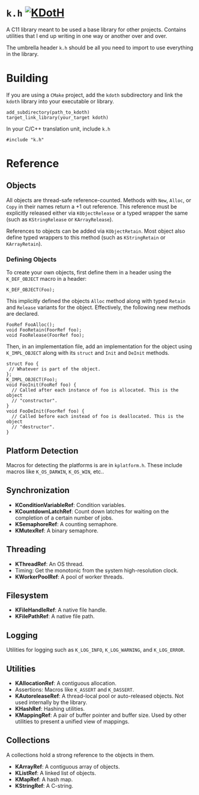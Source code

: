 # `k.h` [![KDotH](https://github.com/chinmaygarde/kdoth/actions/workflows/cmake.yml/badge.svg?branch=main)](https://github.com/chinmaygarde/kdoth/actions/workflows/cmake.yml)

A C11 library meant to be used a base library for other projects. Contains
utilities that I end up writing in one way or another over and over.

The umbrella header `k.h` should be all you need to import to use everything in
the library.

# Building

If you are using a `CMake` project, add the `kdoth` subdirectory and link the
`kdoth` library into your executable or library.

```
add_subdirectory(path_to_kdoth)
target_link_library(your_target kdoth)
```

In your C/C++ translation unit, include `k.h`

```
#include "k.h"
```

# Reference

## Objects

All objects are thread-safe reference-counted. Methods with `New`, `Alloc`, or
`Copy` in their names return a +1 out reference. This reference must be
explicitly released either via `KObjectRelease` or a typed wrapper the same
(such as `KStringRelease` or `KArrayRelease`).

References to objects can be added via `KObjectRetain`. Most object also define
typed wrappers to this method (such as `KStringRetain` or `KArrayRetain`).

### Defining Objects

To create your own objects, first define them in a header using the
`K_DEF_OBJECT` macro in a header:

```
K_DEF_OBJECT(Foo);
```

This implicitly defined the objects `Alloc` method along with typed `Retain` and
`Release` variants for the object. Effectively, the following new methods are
declared.

```
FooRef FooAlloc();
void FooRetain(FoorRef foo);
void FooRelease(FoorRef foo);
```

Then, in an implementation file, add an implementation for the object using
`K_IMPL_OBJECT` along with its `struct` and `Init` and `DeInit` methods.

```
struct Foo {
 // Whatever is part of the object.
};
K_IMPL_OBJECT(Foo);
void FooInit(FooRef foo) {
  // Called after each instance of foo is allocated. This is the object
  // "constructor".
}
void FooDeInit(FoorRef foo) {
  // Called before each instead of foo is deallocated. This is the object
  // "destructor".
}
```

## Platform Detection

Macros for detecting the platforms is are in `kplatform.h`. These include macros
like `K_OS_DARWIN`, `K_OS_WIN`, etc..

## Synchronization

* **KConditionVariableRef**: Condition variables.
* **KCountdownLatchRef**: Count down latches for waiting on the completion of a
  certain number of jobs.
* **KSemaphoreRef**: A counting semaphore.
* **KMutexRef**: A binary semaphore.

## Threading

* **KThreadRef**: An OS thread.
* Timing: Get the monotonic from the system high-resolution clock.
* **KWorkerPoolRef**: A pool of worker threads.

## Filesystem

* **KFileHandleRef**: A native file handle.
* **KFilePathRef**: A native file path.

## Logging

Utilities for logging such as `K_LOG_INFO`, `K_LOG_WARNING`, and `K_LOG_ERROR`.

## Utilities

* **KAllocationRef**: A contiguous allocation.
* Assertions: Macros like `K_ASSERT` and `K_DASSERT`.
* **KAutoreleaseRef**: A thread-local pool or auto-released objects. Not used
  internally by the library.
* **KHashRef**: Hashing utilities.
* **KMappingRef**: A pair of buffer pointer and buffer size. Used by other
  utilities to present a unified view of mappings.

## Collections

A collections hold a strong reference to the objects in them.

* **KArrayRef**: A contiguous array of objects.
* **KListRef**: A linked list of objects.
* **KMapRef**: A hash map.
* **KStringRef**: A C-string.
